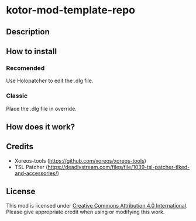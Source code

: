 # kotor-mod-template-repo

## Description


## How to install

### Recomended

Use Holopatcher to edit the .dlg file.

### Classic

Place the .dlg file in override.


## How does it work?



## Credits

- Xoreos-tools (https://github.com/xoreos/xoreos-tools)
- TSL Patcher (https://deadlystream.com/files/file/1039-tsl-patcher-tlked-and-accessories/)

## License
This mod is licensed under [Creative Commons Attribution 4.0 International](http://creativecommons.org/licenses/by/4.0/).
Please give appropriate credit when using or modifying this work.
